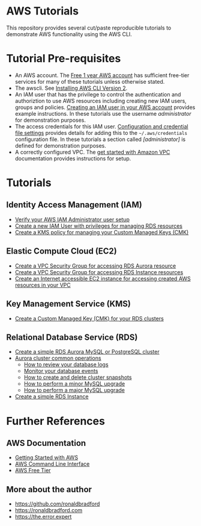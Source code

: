 # AWS Tutorials

This repository provides several cut/paste reproducible tutorials to demonstrate AWS functionality using the AWS CLI.

# Tutorial Pre-requisites

- An AWS account. The <a href="https://aws.amazon.com/free/">Free 1 year AWS account</a> has sufficient free-tier services for many of these tutorials unless otherwise stated.
- The awscli. See <a href="https://docs.aws.amazon.com/cli/latest/userguide/getting-started-install.html">Installing AWS CLI Version 2</a>.
- An IAM user that has the privilege to control the authentication and authoriztion to use AWS resources including creating new IAM users, groups and policies. <a href="https://docs.aws.amazon.com/IAM/latest/UserGuide/id_users_create.html">Creating an IAM user in your AWS account</a> provides example instructions. In these tutorials use the username <i>administrator</i> for demonstration purposes.
- The access credentials for this IAM user. <a href="https://docs.aws.amazon.com/cli/latest/userguide/cli-configure-files.html">Configuration and credential file settings</a> provides details for adding this to the <code>~/.aws/credentials</code> configuration file. In these tutorials a section called <i>[administrator]</i> is defined for demonstration purposes.
- A correctly configured VPC. The <a href="https://docs.aws.amazon.com/vpc/latest/userguide/vpc-getting-started.html">get started with Amazon VPC</a> documentation provides instructions for setup.

# Tutorials

## Identity Access Management (IAM)
- <a href="iam/verify-administrator-user.md">Verify your AWS IAM Administrator user setup</a>
- <a href="iam/create-iam-user.md">Create a new IAM User with privileges for managing RDS resources</a>
- <a href="iam/create-kms-policy-for-rds.md">Create a KMS policy for managing your Custom Managed Keys (CMK)</a>

## Elastic Compute Cloud (EC2)
- <a href="ec2/create-rds-security-group.md">Create a VPC Security Group for accessing RDS Aurora resource</a>
- <a href="ec2/create-rds-instance-security-group.md">Create a VPC Security Group for accessing RDS Instance resources</a>
- <a href="ec2/create-an-assessible-instance.md">Create an Internet accessible EC2 instance for accessing created AWS resources in your VPC</a>

## Key Management Service (KMS)
- <a href="kms/create-cmk-for-rds.md">Create a Custom Managed Key (CMK) for your RDS clusters</a>

## Relational Database Service (RDS)
- <a href="rds/create-mysql-aurora-cluster.md">Create a simple RDS Aurora MySQL or PostgreSQL cluster</a>
- <a href="rds/mysql-aurora-cluster-common-commands.md">Aurora cluster common operations</a>
  - <a href="rds/aurora-logs.md">How to review your database logs</a>
  - <a href="rds/aurora-events.md">Monitor your database events</a>
  - <a href="rds/create-aurora-snapshot.md">How to create and delete cluster snapshots</a>
  - <a href="rds/mysql-aurora-minor-upgrade.md">How to perform a minor MySQL upgrade</a>
  - <a href="rds/mysql-aurora-major-upgrade.md">How to perform a major MySQL upgrade</a>
- <a href="rds/create-rds-instance.md">Create a simple RDS Instance</a>


# Further References

## AWS Documentation
- <a href="https://aws.amazon.com/getting-started/">Getting Started with AWS</a>
- <a href="https://aws.amazon.com/cli/">AWS Command Line Interface</a>
- <a href="https://aws.amazon.com/free/">AWS Free Tier</a>

## More about the author
- https://github.com/ronaldbradford
- https://ronaldbradford.com
- https://the.error.expert
